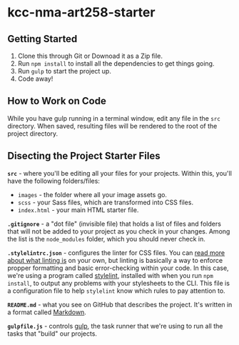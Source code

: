 # kcc-nma-art258-starter

## Getting Started

1. Clone this through Git or Downoad it as a Zip file.
2. Run `npm install` to install all the dependencies to get things going.
3. Run `gulp` to start the project up.
4. Code away!

## How to Work on Code

While you have gulp running in a terminal window, edit any file in the `src` directory. When saved, resulting files will be rendered to the root of the project directory.

## Disecting the Project Starter Files

__`src`__ - where you'll be editing all your files for your projects. Within this, you'll have the following folders/files:

- `images` - the folder where all your image assets go.
- `scss` - your Sass files, which are transformed into CSS files.
- `index.html` - your main HTML starter file.

__`.gitignore`__ - a "dot file" (invisible file) that holds a list of files and folders that will not be added to your project as you check in your changes. Among the list is the `node_modules` folder, which you should never check in.

__`.stylelintrc.json`__ - configures the linter for CSS files. You can [read more about what linting is](https://en.wikipedia.org/wiki/Lint_%28software%29) on your own, but linting is basically a way to enforce propper formatting and basic error-checking within your code. In this case, we're using a program called [stylelint](http://stylelint.io), installed with when you run `npm install`, to output any problems with your stylesheets to the CLI. This file is a configuration file to help `stylelint` know which rules to pay attention to.

__`README.md`__ - what you see on GitHub that describes the project. It's written in a format called [Markdown](https://help.github.com/articles/basic-writing-and-formatting-syntax/).

__`gulpfile.js`__ - controls [gulp](http://gulpjs.com), the task runner that we're using to run all the tasks that "build" our projects.

